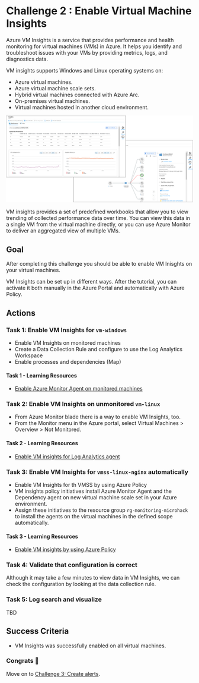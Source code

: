 # Challenge 2 : Enable Virtual Machine Insights

Azure VM Insights is a service that provides performance and health monitoring for virtual machines (VMs) in Azure. It helps you identify and troubleshoot issues with your VMs by providing metrics, logs, and diagnostics data.

VM insights supports Windows and Linux operating systems on:

- Azure virtual machines.
- Azure virtual machine scale sets.
- Hybrid virtual machines connected with Azure Arc.
- On-premises virtual machines.
- Virtual machines hosted in another cloud environment.

![VM Insights](./../img/vminsights-azmon-directvm.png)

VM insights provides a set of predefined workbooks that allow you to view trending of collected performance data over time. You can view this data in a single VM from the virtual machine directly, or you can use Azure Monitor to deliver an aggregated view of multiple VMs.

## **Goal**

After completing this challenge you should be able to enable VM Inisghts on your virtual machines.

VM Insights can be set up in different ways. After the tutorial, you can activate it both manually in the Azure Portal and automatically with Azure Policy.

## Actions

### Task 1: Enable VM Insights for `vm-windows`

- Enable VM Insights on monitored machines
- Create a Data Collection Rule and configure to use the Log Analytics Workspace
- Enable processes and dependencies (Map)

#### Task 1 - Learning Resources

- [Enable Azure Monitor Agent on monitored machines](https://learn.microsoft.com/en-us/azure/azure-monitor/vm/vminsights-enable-portal#enable-azure-monitor-agent-on-monitored-machines)

### Task 2: Enable VM Insights on unmonitored `vm-linux`

- From Azure Monitor blade there is a way to enable VM Insights, too.
- From the Monitor menu in the Azure portal, select Virtual Machines > Overview > Not Monitored.

#### Task 2 - Learning Resources

- [Enable VM insights for Log Analytics agent](https://learn.microsoft.com/en-us/azure/azure-monitor/vm/vminsights-enable-portal#enable-vm-insights-for-log-analytics-agent)

### Task 3: Enable VM Insights for `vmss-linux-nginx` automatically

- Enable VM Insights for th VMSS by using Azure Policy
- VM insights policy initiatives install Azure Monitor Agent and the Dependency agent on new virtual machine scale set in your Azure environment.
- Assign these initiatives to the resource group `rg-monitoring-microhack` to install the agents on the virtual machines in the defined scope automatically.

#### Task 3 - Learning Resources

- [Enable VM insights by using Azure Policy](https://learn.microsoft.com/en-us/azure/azure-monitor/vm/vminsights-enable-policy)

### Task 4: Validate that configuration is correct

Although it may take a few minutes to view data in VM Insights, we can check the configuration by looking at the data collection rule.

### Task 5: Log search and visualize

TBD

## Success Criteria

- VM Insights was successfully enabled on all virtual machines.

### Congrats :partying_face:

Move on to [Challenge 3: Create alerts](03_challenge.md).
  